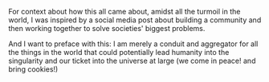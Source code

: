 For context about how this all came about, amidst all the turmoil in the world, I was inspired by a social media post about building a community and then working together to solve societies' biggest problems.

And I want to preface with this:
I am merely a conduit and aggregator for all the things in the world that could potentially lead humanity into the singularity and our ticket into the universe at large (we come in peace! and bring cookies!)
